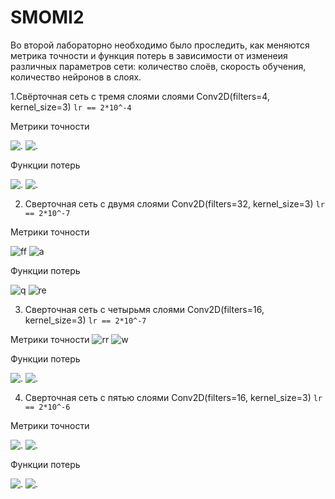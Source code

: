 # SMOMI2
Во второй лабораторно необходимо было проследить, как меняются метрика точности и функция потерь в зависимости от изменеия различных параметров сети: количество слоёв, скорость обучения, количество нейронов в слоях.

1.Свёрточная сеть с тремя слоями слоями Conv2D(filters=4, kernel_size=3)
``` lr == 2*10^-4 ```

Метрики точности

![.](https://github.com/VictoriaIL/SMOMI2/blob/master/train/A_4_train.PNG)
![.](https://github.com/VictoriaIL/SMOMI2/blob/master/test/A_4.PNG) 

Функции потерь

![.](https://github.com/VictoriaIL/SMOMI2/blob/master/train/L_4_train.PNG)
![.](https://github.com/VictoriaIL/SMOMI2/blob/master/test/L_4.PNG) 
 
2. Сверточная сеть с двумя слоями Conv2D(filters=32, kernel_size=3)
``` lr == 2*10^-7 ```

Метрики точности

![ff](https://github.com/VictoriaIL/SMOMI2/blob/master/train/A_5_train.PNG)
![a](https://github.com/VictoriaIL/SMOMI2/blob/master/test/A_5.PNG)

Функции потерь

![q](https://github.com/VictoriaIL/SMOMI2/blob/master/train/L_5_train.PNG)
![re](https://github.com/VictoriaIL/SMOMI2/blob/master/test/L_5.PNG)

3. Сверточная сеть с четырьмя слоями Conv2D(filters=16, kernel_size=3)
``` lr == 2*10^-7 ```

Метрики точности 
![rr](https://github.com/VictoriaIL/SMOMI2/blob/master/train/A_1_train.PNG)
![w](https://github.com/VictoriaIL/SMOMI2/blob/master/test/A_1.PNG)

Функции потерь

![.](https://github.com/VictoriaIL/SMOMI2/blob/master/train/L_1_train.PNG)
![.](https://github.com/VictoriaIL/SMOMI2/blob/master/test/L_1.PNG)
 
4. Сверточная сеть с пятью слоями Conv2D(filters=16, kernel_size=3)
``` lr == 2*10^-6 ```

Метрики точности

![.](https://github.com/VictoriaIL/SMOMI2/blob/master/train/A_2_train.PNG)
![.](https://github.com/VictoriaIL/SMOMI2/blob/master/test/A_2.PNG)

Функции потерь

![.](https://github.com/VictoriaIL/SMOMI2/blob/master/train/L_2_train.PNG)
![.](https://github.com/VictoriaIL/SMOMI2/blob/master/test/L_2.PNG)







